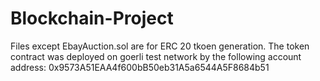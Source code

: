 # Blockchain-Project

Files except EbayAuction.sol are for ERC 20 tkoen generation. The token contract was deployed on goerli test network by the following account address:
0x9573A51EAA4f600bB50eb31A5a6544A5F8684b51
